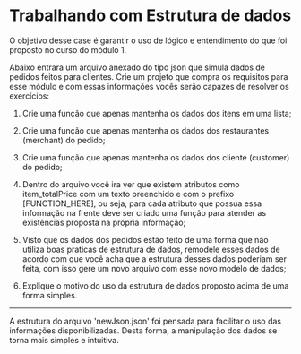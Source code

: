 # Trabalhando com Estrutura de dados

O objetivo desse case é garantir o uso de lógico e entendimento do que foi proposto no curso do módulo 1.

Abaixo entrara um arquivo anexado do tipo json que simula dados de pedidos feitos para clientes.
Crie um projeto que compra os requisitos para esse módulo e com essas informações vocês serão capazes de resolver os exercícios:

1) Crie uma função que apenas mantenha os dados dos itens em uma lista;

2) Crie uma função que apenas mantenha os dados dos restaurantes (merchant) do pedido;

3) Crie uma função que apenas mantenha os dados dos cliente (customer) do pedido;

4) Dentro do arquivo você ira ver que existem atributos como item_totalPrice com um texto preenchido e com o prefixo [FUNCTION_HERE], ou seja, para cada atributo que possua essa informação na frente deve ser criado uma função para atender as existências proposta na própria informação;


5) Visto que os dados dos pedidos estão feito de uma forma que não utiliza boas praticas de estrutura de dados, remodele esses dados de acordo com que você acha que a estrutura desses dados poderiam ser feita, com isso gere um novo arquivo com esse novo modelo de dados;

6) Explique o motivo do uso da estrutura de dados proposto acima de uma forma simples.

---

A estrutura do arquivo 'newJson.json' foi pensada para facilitar o uso das informações disponibilizadas. Desta forma, a manipulação dos dados se torna mais simples e intuitiva.
